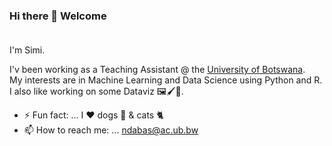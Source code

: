 ### Hi there 👋 Welcome </br></br>

I'm Simi.</br>

I'v been working as a Teaching Assistant @ the [University of Botswana](https://www.ub.bw/).</br>
My interests are in Machine Learning and Data Science using Python and R.</br>
I also like working on some Dataviz 🖼️🖌️🎨.


- ⚡ Fun fact: ... I ❤️ dogs 🐶 & cats 🐈</br>
-  📫 How to reach me: ... ndabas@ac.ub.bw 

<!--
**sndaba/sndaba** is a ✨ _special_ ✨ repository because its `README.md` (this file) appears on your GitHub profile.

Here are some ideas to get you started:

- 🔭 I’m currently working on ...
- 🌱 I’m currently learning ...
- 👯 I’m looking to collaborate on ...
- 🤔 I’m looking for help with ...
- 💬 Ask me about ...
- 📫 How to reach me: ...
- 😄 Pronouns: ...
- ⚡ Fun fact: ...
-->
